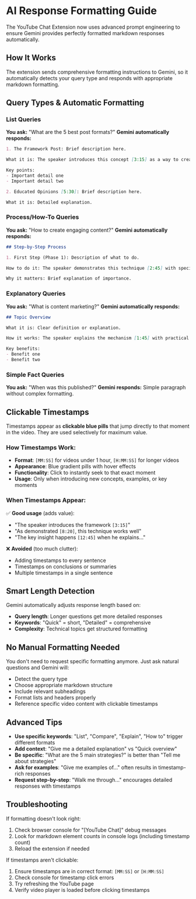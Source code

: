 # AI Response Formatting Guide

The YouTube Chat Extension now uses advanced prompt engineering to ensure Gemini provides perfectly formatted markdown responses automatically.

## How It Works

The extension sends comprehensive formatting instructions to Gemini, so it automatically detects your query type and responds with appropriate markdown formatting.

## Query Types & Automatic Formatting

### List Queries
**You ask:** "What are the 5 best post formats?"
**Gemini automatically responds:**
```markdown
1. The Framework Post: Brief description here.

What it is: The speaker introduces this concept [3:15] as a way to create step-by-step processes that solve specific problems.

Key points:
- Important detail one
- Important detail two

2. Educated Opinions [5:30]: Brief description here.

What it is: Detailed explanation.
```

### Process/How-To Queries  
**You ask:** "How to create engaging content?"
**Gemini automatically responds:**
```markdown
## Step-by-Step Process

1. First Step (Phase 1): Description of what to do.

How to do it: The speaker demonstrates this technique [2:45] with specific actionable instructions.

Why it matters: Brief explanation of importance.
```

### Explanatory Queries
**You ask:** "What is content marketing?"
**Gemini automatically responds:**
```markdown
## Topic Overview

What it is: Clear definition or explanation.

How it works: The speaker explains the mechanism [1:45] with practical examples.

Key benefits:
- Benefit one
- Benefit two
```

### Simple Fact Queries
**You ask:** "When was this published?"
**Gemini responds:** Simple paragraph without complex formatting.

## Clickable Timestamps

Timestamps appear as **clickable blue pills** that jump directly to that moment in the video. They are used selectively for maximum value.

### How Timestamps Work:
- **Format**: `[MM:SS]` for videos under 1 hour, `[H:MM:SS]` for longer videos
- **Appearance**: Blue gradient pills with hover effects
- **Functionality**: Click to instantly seek to that exact moment
- **Usage**: Only when introducing new concepts, examples, or key moments

### When Timestamps Appear:
✅ **Good usage** (adds value):
- "The speaker introduces the framework `[3:15]`"
- "As demonstrated `[8:20]`, this technique works well"
- "The key insight happens `[12:45]` when he explains..."

❌ **Avoided** (too much clutter):
- Adding timestamps to every sentence
- Timestamps on conclusions or summaries
- Multiple timestamps in a single sentence

## Smart Length Detection

Gemini automatically adjusts response length based on:
- **Query length**: Longer questions get more detailed responses
- **Keywords**: "Quick" = short, "Detailed" = comprehensive  
- **Complexity**: Technical topics get structured formatting

## No Manual Formatting Needed

You don't need to request specific formatting anymore. Just ask natural questions and Gemini will:
- Detect the query type
- Choose appropriate markdown structure
- Include relevant subheadings
- Format lists and headers properly
- Reference specific video content with clickable timestamps

## Advanced Tips

- **Use specific keywords**: "List", "Compare", "Explain", "How to" trigger different formats
- **Add context**: "Give me a detailed explanation" vs "Quick overview"  
- **Be specific**: "What are the 5 main strategies?" is better than "Tell me about strategies"
- **Ask for examples**: "Give me examples of..." often results in timestamp-rich responses
- **Request step-by-step**: "Walk me through..." encourages detailed responses with timestamps

## Troubleshooting

If formatting doesn't look right:
1. Check browser console for "[YouTube Chat]" debug messages
2. Look for markdown element counts in console logs (including timestamp count)
3. Reload the extension if needed

If timestamps aren't clickable:
1. Ensure timestamps are in correct format: `[MM:SS]` or `[H:MM:SS]`
2. Check console for timestamp click errors
3. Try refreshing the YouTube page
4. Verify video player is loaded before clicking timestamps
